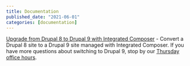 ```yaml
---
title: Documentation
published_date: "2021-06-01"
categories: [documentation]
---
```

[Upgrade from Drupal 8 to Drupal 9 with Integrated Composer](/guides/drupal-hosted-md) - Convert a Drupal 8 site to a Drupal 9 site managed with Integrated Composer. If you have more questions about switching to Drupal 9, stop by our [Thursday office hours](https://pantheon.io/developers/office-hours).
